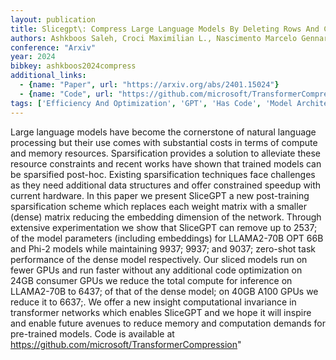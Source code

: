 ```yaml
---
layout: publication
title: Slicegpt\: Compress Large Language Models By Deleting Rows And Columns
authors: Ashkboos Saleh, Croci Maximilian L., Nascimento Marcelo Gennari Do, Hoefler Torsten, Hensman James
conference: "Arxiv"
year: 2024
bibkey: ashkboos2024compress
additional_links:
  - {name: "Paper", url: "https://arxiv.org/abs/2401.15024"}
  - {name: "Code", url: "https://github.com/microsoft/TransformerCompression"}
tags: ['Efficiency And Optimization', 'GPT', 'Has Code', 'Model Architecture', 'Pretraining Methods', 'Pruning', 'Training Techniques', 'Transformer']
---
```

Large language models have become the cornerstone of natural language processing but their use comes with substantial costs in terms of compute and memory resources. Sparsification provides a solution to alleviate these resource constraints and recent works have shown that trained models can be sparsified post-hoc. Existing sparsification techniques face challenges as they need additional data structures and offer constrained speedup with current hardware. In this paper we present SliceGPT a new post-training sparsification scheme which replaces each weight matrix with a smaller (dense) matrix reducing the embedding dimension of the network. Through extensive experimentation we show that SliceGPT can remove up to 2537; of the model parameters (including embeddings) for LLAMA2-70B OPT 66B and Phi-2 models while maintaining 9937; 9937; and 9037; zero-shot task performance of the dense model respectively. Our sliced models run on fewer GPUs and run faster without any additional code optimization on 24GB consumer GPUs we reduce the total compute for inference on LLAMA2-70B to 6437; of that of the dense model; on 40GB A100 GPUs we reduce it to 6637;. We offer a new insight computational invariance in transformer networks which enables SliceGPT and we hope it will inspire and enable future avenues to reduce memory and computation demands for pre-trained models. Code is available at https://github.com/microsoft/TransformerCompression"
